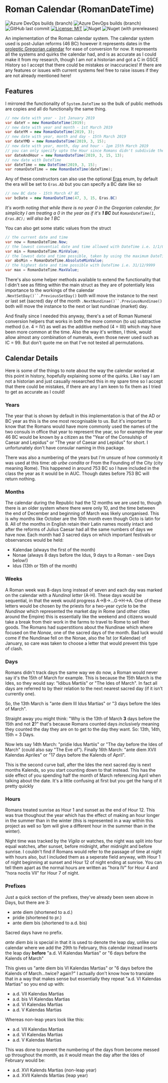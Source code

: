 # Roman Calendar (RomanDateTime)
![Azure DevOps builds (branch)](https://img.shields.io/azure-devops/build/danielhulse/f547068d-79a5-4079-aae2-e86fd6d4f6cb/1/master.svg?label=master)
![Azure DevOps builds (branch)](https://img.shields.io/azure-devops/build/danielhulse/f547068d-79a5-4079-aae2-e86fd6d4f6cb/3/develop.svg?label=develop)
![GitHub last commit](https://img.shields.io/github/last-commit/DanTHulse/RomanDateTime.svg)
[![License: MIT](https://img.shields.io/badge/License-MIT-yellow.svg)](https://opensource.org/licenses/MIT)
![Nuget](https://img.shields.io/nuget/v/RomanDateTime.svg?label=stable)
![Nuget (with prereleases)](https://img.shields.io/nuget/vpre/RomanDateTime.svg?label=develop)

An implementation of the Roman calendar system. The calendar system used is post-Julian reforms (46 BC) however it represents dates in the [proleptic Gregorian calendar](https://en.wikipedia.org/wiki/Proleptic_Gregorian_calendar) for ease of conversion for now. It represents all the systems and quirks the calendar had, and is as accurate as I could make it from my research, though I am *not* a historian and got a C in GSCE History so I accept that there could be mistakes or inaccuracies! If there are any features or issues with current systems feel free to raise issues if they are not already mentioned here!

## Features
I mirrored the functionality of `System.DateTime` so the bulk of public methods are copies and all do functionally the same thing.
```csharp
// new date with year - 1st January 2019
var dateY = new RomanDateTime(2019);
// new date with year and month - 1st March 2019
var dateYM = new RomanDateTime(2019, 3);
// new date with year, month and day - 15th March 2019
var dateYMD = new RomanDateTime(2019, 3, 15);
// new date with year, month, day and hour - 1pm 15th March 2019
// you can only specify upto the Hour since Romans didn't subdivide the hours
var dateAndHour = new RomanDateTime(2019, 3, 15, 13);
// new date with DateTime
var dateTime = new DateTime(2019, 3, 15);
var romanDateTime = new RomanDateTime(dateTime);
```
Any of these constructors can also use the optional [Eras](../master/RomanDate/Enums/Eras.cs) enum, by default the era will be set to `Eras.AD` but you can specify a BC date like so
```csharp
// new BC date - 15th March 47 BC
var bcDate = new RomanDateTime(47, 3, 15, Eras.BC)
```
*It's worth noting that while there is no year 0 in the Gregorian calendar, for simplicity I am treating a 0 in the year as if it's **1 BC** but `RomanDateTime(1, Eras.BC);` will also be 1 BC*

You can also get some static values from the struct
```csharp
// the current date and time
var now = RomanDateTime.Now;
// the lowest convential date and time allowed with DateTime i.e. 1/1/0001
var min = RomanDateTime.MinValue;
// the lowest date and time possible, taken by using the maximum DateTime but in BC i.e. 31/12/9999 BC
var absMin = RomanDateTime.AbsoluteMinValue;
// the highest date and time possible with DateTime i.e. 31/12/9999
var max = RomanDateTime.MaxValue;
```
There's also some helper methods available to extend the functionality that I didn't see as fitting within the main struct as they are of potentially less importance to the workings of the calendar
`.NextSetDay()``.PreviousSetDay()` both will move the instance to the next or last set (sacred) day of the month
`.NextNundinae()``.PreviousNundinae()` both will move the instance to the next or last nundinae (market) day.

And finally since I needed this anyway, there's a set of Roman Numeral conversion helpers that works in both the more common (to us) subtractive method (i.e. 4 = IV) as well as the additive method (4 = IIII) which may have been more common at the time. Also the way it's written, I think, would allow almost any combination of numerals, even those never used such as IC = 99. But don't quote me on that I've not tested all permutations.

## Calendar Details
Here is some of the things to note about the way the calendar worked at this point in history, hopefully explaining some of the quirks. Like I say I am not a historian and just casually researched this in my spare time so I accept that there could be mistakes, if there are any I am keen to fix them as I tried to get as accurate as I could!
### Years
The year that is shown by default in this implementation is that of the AD or BC year as this is the one most recognisable to us. But it's important to know that the Romans would have more commonly used the names of the two consuls in office that year to represent the year, so for example the year 46 BC would be known by a citizen as the "Year of the Consulship of Caesar and Lepidus" or "The year of Caesar and Lepidus" for short. I unfortunately don't have consular naming in this package. 

There was also a numbering of the years but I'm unsure of how commonly it was used at this time: *ab urbe condita* or From the Founding of the City (city meaning Rome). This happened in around 753 BC so I have included in the class the year as it would be in AUC. Though dates before 753 BC will return nothing.
### Months
The calendar during the Republic had the 12 months we are used to, though there is an older system where there were only 10, and the time between the end of December and beginning of March was likely unorganised. This is why months like October are the 10th month even though Octo is latin for 8. All of the months in English retain their Latin names mostly intact and after the reforms of Julius Caesar had all the same numbers of days we have now.
Each month had 3 sacred days on which important festivals or observances would be held:
* Kalendae (always the first of the month)
* Nonae (always 8 days before the Idus, 9 days to a Roman - see Days below!)
* Idus (13th or 15th of the month)
### Weeks
A Roman week was 8-days long instead of seven and each day was marked on the calendar with a *Nundinal letter* (A-H). These days would be sequential, in that the week would progress A->B->...G->H->A. One of these letters would be chosen by the priests for a two-year cycle to be the *Nundinae* which represented the market day in Rome (and other cities around the Empire) this is essentially like the weekend and citizens would take a break from their work in the farms to travel to Rome to sell their goods. The Romans had superstitions about the Nundinae which where focused on the *Nonae*, one of the sacred days of the month. Bad luck would come if the Nundinae fell on the Nonae, also the 1st (or Kalendae) of January, so care was taken to choose a letter that would prevent this type of clash.
### Days
Romans didn't track days the same way we do now, a Roman would never say it's the 15th of March for example. This is because the 15th March is the Ides, so they would say: "Idibus Martiis" or "The Ides of March". In fact all days are referred to by their relation to the next nearest sacred day (if it isn't currently one).

So, the 13th March is "ante diem III Idus Martias" or "3 days before the Ides of March".

Straight away you might think: "Why is the 13th of March **3** days before the 15th and not **2**?" that's because Romans counted  days *inclusively* meaning they counted the day they are on to get to the day they want. So: 13th, 14th, 15th = 3 Days.

Now lets say 14th March: "pridie Idus Martiis" or "The day before the Ides of March" (could also say "The Eve of").
Finally 16th March: "ante diem XVII Kalendas Apriles" or "17 days before the Kalends of April".

This is the second curve ball, after the Ides the next sacred day is next months Kalends, so you start counting down to that instead. This has the side effect of you spending half the month of March referencing April when talking about the date. It's a little confusing at first but you get the hang of it pretty quickly
### Hours
Romans treated sunrise as Hour 1 and sunset as the end of Hour 12. This was true thoughout the year which has the effect of making an hour longer in the summer than in the winter (this is represented in a way within this project as well so 1pm will give a different hour in the summer than in the winter).

Night time was tracked by the *Vigila* or watches, the night was split into four equal watches, after sunset, before midnight, after midnight and before sunrise. I couldn't find if Romans would refer to the passage of time at night with hours also, but I included them as a seperate field anyway, with Hour 1 of night beginning at sunset and Hour 12 of night ending at sunrise. You can tell them apart as the normal hours are written as "hora IV" for Hour 4 and "hora noctis VII" for Hour 7 of night.
### Prefixes
Just a quick section of the prefixes, they've already been seen above in Days, but there are 3:
* ante diem (shortened to a.d.)
* pridie (shortened to pr.)
* ante diem bis (shortened to a.d. bis)

Sacred days have no prefix.

*ante diem bis* is special in that it is used to denote the leap day, unlike our calendar where we add the 29th to February, this calendar instead inserts the leap day **before** "a.d. VI Kalendas Martias" or "6 days before the Kalends of March"

This gives us "ante diem bis VI Kalendas Martias" or "6 days before the Kalends of March...twice? again?" I actually don't know how to translate that in a way that makes sense but essentially they repeat "a.d. VI Kalendas Martias" so you end up with:
* a.d. VII Kalendas Martias
* a.d. bis VI Kalendas Martias
* a.d. VI Kalendas Martias
* a.d. V Kalendas Martias

Whereas non-leap years look like this:
* a.d. VII Kalendas Martias
* a.d. VI Kalendas Martias
* a.d. V Kalendas Martias

This was done to prevent the numbering of the days from become messed up throughout the month, as it would mean the day after the Ides of February would be:
* a.d. XVI Kalends Martias (non-leap year)
* a.d. XVII Kalends Martias (leap year)
